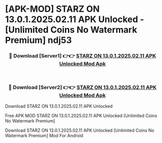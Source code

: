 # [APK-MOD] STARZ ON 13.0.1.2025.02.11 APK Unlocked - [Unlimited Coins No Watermark Premium] ndj53



<div align="center">
<h3>🔴 Download [Server1] 👉👉 <a href="https://momento.my/?title=STARZ_ON_13.0.1.2025.02.11_APK_Unlocked">STARZ ON 13.0.1.2025.02.11 APK Unlocked Mod Apk</a></h3><br>

<h3>🔴 Download [Server2] 👉👉 <a href="https://momento.my/?title=STARZ_ON_13.0.1.2025.02.11_APK_Unlocked">STARZ ON 13.0.1.2025.02.11 APK Unlocked Mod Apk</a></h3>
</div>



Download STARZ ON 13.0.1.2025.02.11 APK Unlocked 

Free APK MOD STARZ ON 13.0.1.2025.02.11 APK Unlocked [Unlimited Coins No Watermark Premium]

Download STARZ ON 13.0.1.2025.02.11 APK Unlocked [Unlimited Coins No Watermark Premium] Mod For Android
